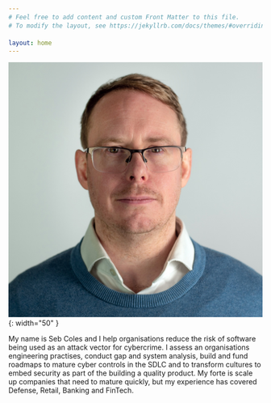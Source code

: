 ```yaml
---
# Feel free to add content and custom Front Matter to this file.
# To modify the layout, see https://jekyllrb.com/docs/themes/#overriding-theme-defaults

layout: home
---
```


![profile pic](/_assets/profile.jpg){: width="50" }

My name is Seb Coles and I help organisations reduce the risk of software being used as an attack vector for cybercrime. I assess an organisations engineering practises, conduct gap and system analysis, build and fund roadmaps to mature cyber controls in the SDLC and to transform cultures to embed security as part of the building a quality product. My forte is scale up companies that need to mature quickly, but my experience has covered Defense, Retail, Banking and FinTech.


